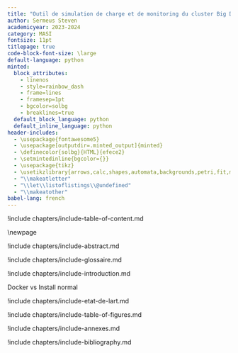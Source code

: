 ```yaml
---
title: "Outil de simulation de charge et de monitoring du cluster Big Data du MASI"
author: Sermeus Steven
academicyear: 2023-2024
category: MASI
fontsize: 11pt
titlepage: true
code-block-font-size: \large
default-language: python
minted:
  block_attributes:
    - linenos
    - style=rainbow_dash
    - frame=lines
    - framesep=1pt
    - bgcolor=solbg
    - breaklines=true
  default_block_language: python
  default_inline_language: python
header-includes:
  - \usepackage{fontawesome5}
  - \usepackage[outputdir=.minted_output]{minted}
  - \definecolor{solbg}{HTML}{efece2}
  - \setmintedinline{bgcolor={}}
  - \usepackage{tikz}
  - \usetikzlibrary{arrows,calc,shapes,automata,backgrounds,petri,fit,mindmap,decorations.pathmorphing,patterns,intersections,trees,positioning}
  - "\\makeatletter"
  - "\\let\\listoflistings\\@undefined"
  - "\\makeatother"
babel-lang: french
---
```


!include chapters/include-table-of-content.md

\newpage

!include chapters/include-abstract.md

!include chapters/include-glossaire.md

!include chapters/include-introduction.md

Docker vs Install normal

!include chapters/include-etat-de-lart.md

!include chapters/include-table-of-figures.md

!include chapters/include-annexes.md

!include chapters/include-bibliography.md
